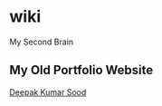 # wiki

My Second Brain

## My Old Portfolio Website

[Deepak Kumar Sood](https://deepaksood619-e5c24.web.app/)
